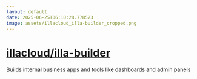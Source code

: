 ```yaml
---
layout: default
date: 2025-06-25T06:10:28.778523
image: assets/illacloud_illa-builder_cropped.png
---
```


# [illacloud/illa-builder](https://github.com/illacloud/illa-builder)

Builds internal business apps and tools like dashboards and admin panels
